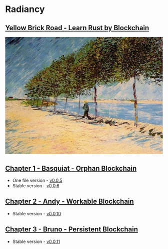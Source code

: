 # Radiancy
## [Yellow Brick Road - Learn Rust by Blockchain](https://udtrokia.github.io/Radiancy)

![Seine](./assets/Seine.png)

## [Chapter 1 - Basquiat - Orphan Blockchain](/markdown/basquiat/README.md)

+ One file version - [v0.0.5][1]
+ Stable version - [v0.0.6][2]

## [Chapter 2 - Andy - Workable Blockchain](/markdown/andy/README.md)

+ Stable version - [v0.0.10][3]

## [Chapter 3 - Bruno - Persistent Blockchain](/markdown/bruno/README.md)

+ Stable version - [v0.0.11][4]

[1]:https://github.com/udtrokia/Radiancy/releases/tag/v0.0.5
[2]:https://github.com/udtrokia/Radiancy/releases/tag/v0.0.6
[3]:https://github.com/udtrokia/Radiancy/releases/tag/v0.0.10
[4]:https://github.com/udtrokia/Radiancy/releases/tag/v0.0.11
